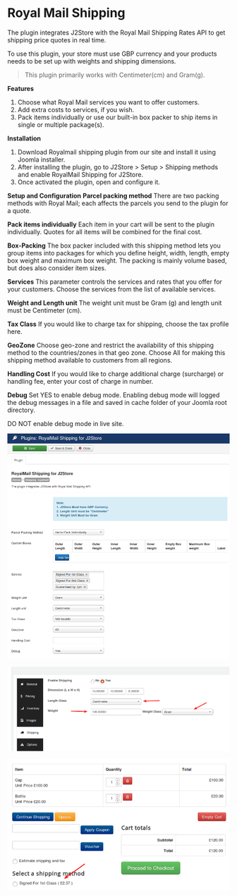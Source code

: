 # Royal Mail Shipping

The plugin integrates J2Store with the Royal Mail Shipping Rates API to get shipping price quotes in real time.

To use this plugin, your store must use GBP currency and your products needs to be set up with weights and shipping dimensions.

> This plugin primarily works with Centimeter\(cm\) and Gram\(g\).

**Features**

1. Choose what Royal Mail services you want to offer customers.
2. Add extra costs to services, if you wish.
3. Pack items individually or use our built-in box packer to ship items in single or multiple package\(s\).

**Installation**

1. Download Royalmail shipping plugin from our site and install it using Joomla installer.
2. After installing the plugin, go to J2Store &gt; Setup &gt; Shipping methods and enable RoyalMail Shipping for J2Store.
3. Once activated the plugin, open and configure it.

**Setup and Configuration** **Parcel packing method** There are two packing methods with Royal Mail; each affects the parcels you send to the plugin for a quote.

**Pack items individually** Each item in your cart will be sent to the plugin individually. Quotes for all items will be combined for the final cost.

**Box-Packing** The box packer included with this shipping method lets you group items into packages for which you define height, width, length, empty box weight and maximum box weight. The packing is mainly volume based, but does also consider item sizes.

**Services** This parameter controls the services and rates that you offer for your customers. Choose the services from the list of available services.

**Weight and Length unit** The weight unit must be Gram \(g\) and length unit must be Centimeter \(cm\).

**Tax Class** If you would like to charge tax for shipping, choose the tax profile here.

**GeoZone** Choose geo-zone and restrict the availability of this shipping method to the countries/zones in that geo zone. Choose All for making this shipping method available to customers from all regions.

**Handling Cost** If you would like to charge additional charge \(surcharge\) or handling fee, enter your cost of charge in number.

**Debug** Set YES to enable debug mode. Enabling debug mode will logged the debug messages in a file and saved in cache folder of your Joomla root directory.

DO NOT enable debug mode in live site.

![settings](https://raw.githubusercontent.com/j2store/doc-images/master/shipping-methods/royal-mail-shipping/royal-shipping-settings.png)

![product settings](https://raw.githubusercontent.com/j2store/doc-images/master/shipping-methods/royal-mail-shipping/royal-product-settings.png)

![shipping rates](https://raw.githubusercontent.com/j2store/doc-images/master/shipping-methods/royal-mail-shipping/royal-shipping-rates.png)

